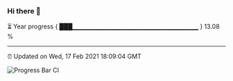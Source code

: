 ### Hi there 👋

⏳ Year progress { ███▁▁▁▁▁▁▁▁▁▁▁▁▁▁▁▁▁▁▁▁▁▁▁▁▁▁▁ } 13.08 %

---

⏰ Updated on Wed, 17 Feb 2021 18:09:04 GMT

![Progress Bar CI](https://github.com/liununu/liununu/workflows/Progress%20Bar%20CI/badge.svg)
